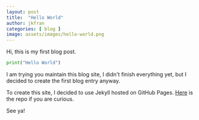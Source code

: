 ```yaml
---
layout: post
title:  "Hello World"
author: jkfran
categories: [ blog ]
image: assets/images/hello-world.png
---
```


Hi, this is my first blog post.

```python
print("Hello World")
```

I am trying you maintain this blog site, I didn't finish everything yet, but I decided to create the first blog entry anyway.

To create this site, I decided to use Jekyll hosted on GitHub Pages. [Here](https://github.com/jkfran/jkfran.com/) is the repo if you are curious.

See ya!
